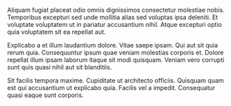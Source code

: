 Aliquam fugiat placeat odio omnis dignissimos consectetur molestiae nobis. Temporibus excepturi sed unde mollitia alias sed voluptas ipsa deleniti. Et voluptate voluptatem ut in pariatur accusantium nihil. Atque excepturi optio quia voluptatem sit ea repellat aut.
 Explicabo a et illum laudantium dolore. Vitae saepe ipsam. Qui aut sit quia rerum quia. Consequuntur ipsum quae veniam molestias corporis et. Dolore repellat illum ipsam laborum itaque sit modi quisquam. Veniam vero corrupti sunt quis quasi nihil aut sit blanditiis.
 Sit facilis tempora maxime. Cupiditate ut architecto officiis. Quisquam quam est qui accusantium ut explicabo quia. Facilis vel a impedit. Consequatur quasi eaque sunt corporis.